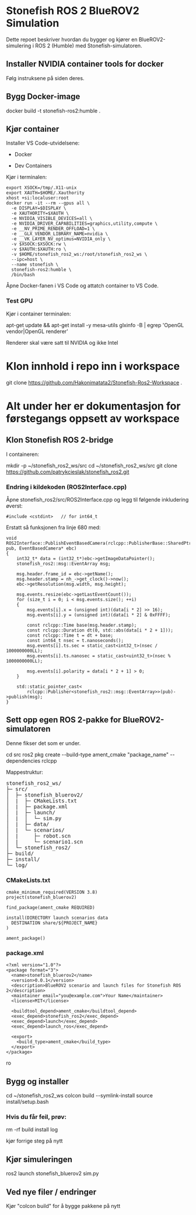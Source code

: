 # Stonefish ROS 2 BlueROV2 Simulation

Dette repoet beskriver hvordan du bygger og kjører en BlueROV2-simulering i ROS 2 (Humble) med Stonefish-simulatoren.

## Installer NVIDIA container tools for docker

Følg instruksene på siden deres.

## Bygg Docker-image

docker build -t stonefish-ros2:humble .

## Kjør container

Installer VS Code-utvidelsene:

- Docker

- Dev Containers

Kjør i terminalen:

```
export XSOCK=/tmp/.X11-unix
export XAUTH=$HOME/.Xauthority
xhost +si:localuser:root
docker run -it --rm --gpus all \
  -e DISPLAY=$DISPLAY \
  -e XAUTHORITY=$XAUTH \
  -e NVIDIA_VISIBLE_DEVICES=all \
  -e NVIDIA_DRIVER_CAPABILITIES=graphics,utility,compute \
  -e __NV_PRIME_RENDER_OFFLOAD=1 \
  -e __GLX_VENDOR_LIBRARY_NAME=nvidia \
  -e __VK_LAYER_NV_optimus=NVIDIA_only \
  -v $XSOCK:$XSOCK:rw \
  -v $XAUTH:$XAUTH:ro \
  -v $HOME/stonefish_ros2_ws:/root/stonefish_ros2_ws \
  --ipc=host \
  --name stonefish \
  stonefish-ros2:humble \
  /bin/bash
```

Åpne Docker-fanen i VS Code og attatch container to VS Code.

### Test GPU
Kjør i container terminalen:

apt-get update && apt-get install -y mesa-utils
glxinfo -B | egrep 'OpenGL vendor|OpenGL renderer'

Renderer skal være satt til NVIDIA og ikke Intel


# Klon innhold i repo inn i workspace

git clone https://github.com/Hakonimatata2/Stonefish-Ros2-Workspace .


# Alt under her er dokumentasjon for førstegangs oppsett av workspace

## Klon Stonefish ROS 2-bridge

I containeren:

mkdir -p ~/stonefish_ros2_ws/src
cd ~/stonefish_ros2_ws/src
git clone https://github.com/patrykcieslak/stonefish_ros2.git

### Endring i kildekoden (ROS2Interface.cpp)

Åpne stonefish_ros2/src/ROS2Interface.cpp og legg til følgende inkludering øverst:

```
#include <cstdint>   // for int64_t
```

Erstatt så funksjonen fra linje 680 med:

```
void ROS2Interface::PublishEventBasedCamera(rclcpp::PublisherBase::SharedPtr pub, EventBasedCamera* ebc)
{
    int32_t* data = (int32_t*)ebc->getImageDataPointer();
    stonefish_ros2::msg::EventArray msg;

    msg.header.frame_id = ebc->getName();
    msg.header.stamp = nh_->get_clock()->now();
    ebc->getResolution(msg.width, msg.height);

    msg.events.resize(ebc->getLastEventCount());
    for (size_t i = 0; i < msg.events.size(); ++i)
    {
        msg.events[i].x = (unsigned int)(data[i * 2] >> 16);
        msg.events[i].y = (unsigned int)(data[i * 2] & 0xFFFF);

        const rclcpp::Time base(msg.header.stamp);
        const rclcpp::Duration dt(0, std::abs(data[i * 2 + 1]));
        const rclcpp::Time t = dt + base;
        const int64_t nsec = t.nanoseconds();
        msg.events[i].ts.sec = static_cast<int32_t>(nsec / 1000000000LL);
        msg.events[i].ts.nanosec = static_cast<uint32_t>(nsec % 1000000000LL);

        msg.events[i].polarity = data[i * 2 + 1] > 0;
    }

    std::static_pointer_cast<
        rclcpp::Publisher<stonefish_ros2::msg::EventArray>>(pub)->publish(msg);
}
```

## Sett opp egen ROS 2-pakke for BlueROV2-simulatoren

Denne fikser det som er under.

cd src
ros2 pkg create --build-type ament_cmake "package_name" --dependencies rclcpp

Mappestruktur:

<pre>
stonefish_ros2_ws/
├─ src/
│  ├─ stonefish_bluerov2/
│  |  ├─ CMakeLists.txt
│  |  ├─ package.xml
│  |  ├─ launch/
│  |  │  └─ sim.py
│  |  ├─ data/
│  |  └─ scenarios/
│  |     ├─ robot.scn
│  |     └─ scenario1.scn
│  └─ stonefish_ros2/
├─ build/
├─ install/
└─ log/
</pre>

### CMakeLists.txt
```
cmake_minimum_required(VERSION 3.8)
project(stonefish_bluerov2)

find_package(ament_cmake REQUIRED)

install(DIRECTORY launch scenarios data
  DESTINATION share/${PROJECT_NAME}
)

ament_package()
```

### package.xml

```
<?xml version="1.0"?>
<package format="3">
  <name>stonefish_bluerov2</name>
  <version>0.0.1</version>
  <description>BlueROV2 scenario and launch files for Stonefish ROS 2</description>
  <maintainer email="you@example.com">Your Name</maintainer>
  <license>MIT</license>

  <buildtool_depend>ament_cmake</buildtool_depend>
  <exec_depend>stonefish_ros2</exec_depend>
  <exec_depend>launch</exec_depend>
  <exec_depend>launch_ros</exec_depend>

  <export>
    <build_type>ament_cmake</build_type>
  </export>
</package>
```
ro
## Bygg og installer

cd ~/stonefish_ros2_ws
colcon build --symlink-install
source install/setup.bash


### Hvis du får feil, prøv:

rm -rf build install log

kjør forrige steg på nytt

## Kjør simuleringen
ros2 launch stonefish_bluerov2 sim.py

## Ved nye filer / endringer
Kjør "colcon build" for å bygge pakkene på nytt